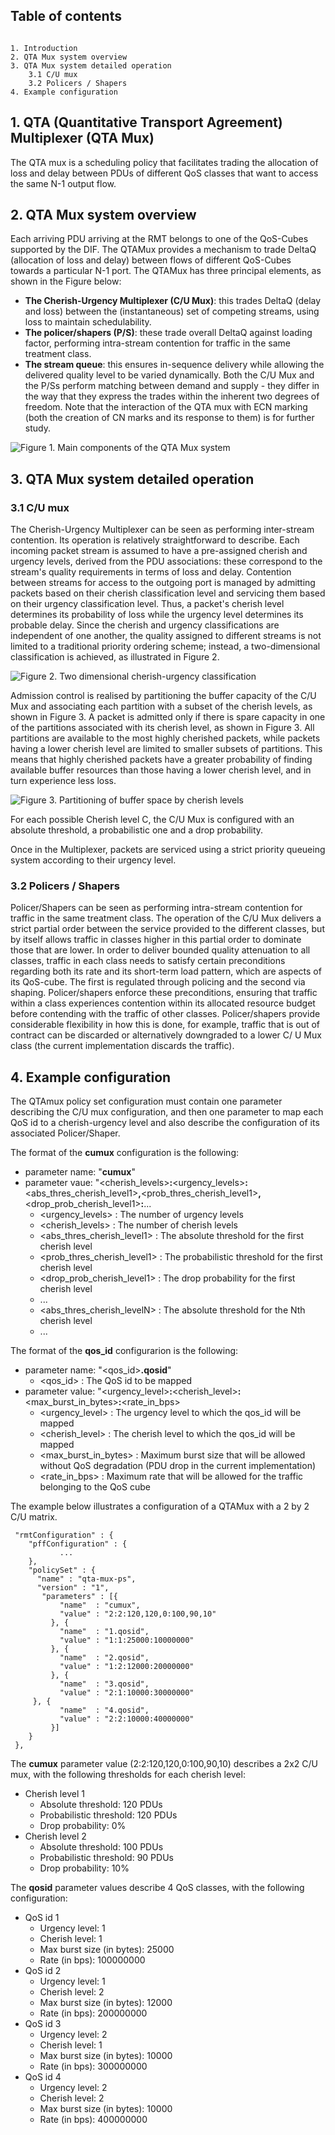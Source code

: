 ## Table of contents
````

1. Introduction
2. QTA Mux system overview
3. QTA Mux system detailed operation
    3.1 C/U mux
    3.2 Policers / Shapers
4. Example configuration
````

## 1. QTA (Quantitative Transport Agreement) Multiplexer (QTA Mux)

The QTA mux is a scheduling policy that facilitates trading 
the allocation of loss and delay between PDUs of different QoS 
classes that want to access the same N-1 output flow.

## 2. QTA Mux system overview

Each arriving PDU arriving at the RMT belongs to one of the QoS-Cubes supported
by the DIF. The QTAMux provides a mechanism to trade DeltaQ (allocation of 
loss and delay) between flows of different QoS-Cubes towards a particular N-1 port. The QTAMux
has three principal elements, as shown in the Figure below:

* **The Cherish-Urgency Multiplexer (C/U Mux)**: this trades DeltaQ (delay
and loss) between the (instantaneous) set of competing streams, using
loss to maintain schedulability.
* **The policer/shapers (P/S)**: these trade overall DeltaQ against loading
factor, performing intra-stream contention for traffic in the same
treatment class.
* **The stream queue**: this ensures in-sequence delivery while allowing the
delivered quality level to be varied dynamically.
Both the C/U Mux and the P/Ss perform matching between demand and
supply - they differ in the way that they express the trades within the
inherent two degrees of freedom. Note that the interaction of the QTA mux
with ECN marking (both the creation of CN marks and its response to them)
is for further study.

![Figure 1. Main components of the QTA Mux system](https://github.com/IRATI/stack/wiki/plugins-doc/qta-mux/qta_mux.png)

## 3. QTA Mux system detailed operation

### 3.1 C/U mux
The Cherish-Urgency Multiplexer can be seen as performing inter-stream
contention. Its operation is relatively straightforward to describe. Each
incoming packet stream is assumed to have a pre-assigned cherish and
urgency levels, derived from the PDU associations: these correspond to
the stream's quality requirements in terms of loss and delay. Contention
between streams for access to the outgoing port is managed by admitting
packets based on their cherish classification level and servicing them
based on their urgency classification level. Thus, a packet's cherish level
determines its probability of loss while the urgency level determines
its probable delay. Since the cherish and urgency classifications are
independent of one another, the quality assigned to different streams
is not limited to a traditional priority ordering scheme; instead, a
two-dimensional classification is achieved, as illustrated in Figure 2.

![Figure 2. Two dimensional cherish-urgency classification](https://github.com/IRATI/stack/wiki/plugins-doc/qta-mux/cumux1.png)

Admission control is realised by partitioning the buffer capacity of the C/U Mux and
associating each partition with a subset of the cherish levels, as shown in
Figure 3. A packet is admitted only if there is spare capacity in one of the partitions
associated with its cherish level, as shown in Figure 3. All partitions are
available to the most highly cherished packets, while packets having a lower
cherish level are limited to smaller subsets of partitions. This means that
highly cherished packets have a greater probability of finding available
buffer resources than those having a lower cherish level, and in turn
experience less loss.

![Figure 3. Partitioning of buffer space by cherish levels](https://github.com/IRATI/stack/wiki/plugins-doc/qta-mux/cumux2.png)

For each possible Cherish level C, the C/U Mux is configured with an absolute 
threshold, a probabilistic one and a drop probability. 

Once in the Multiplexer, packets are serviced using a strict priority
queueing system according to their urgency level.

### 3.2 Policers / Shapers
Policer/Shapers can be seen as performing intra-stream contention for
traffic in the same treatment class. The operation of the C/U Mux delivers
a strict partial order between the service provided to the different classes,
but by itself allows traffic in classes higher in this partial order to dominate
those that are lower. In order to deliver bounded quality attenuation
to all classes, traffic in each class needs to satisfy certain preconditions
regarding both its rate and its short-term load pattern, which are aspects
of its QoS-cube. The first is regulated through policing and the second via
shaping. Policer/shapers enforce these preconditions, ensuring that traffic
within a class experiences contention within its allocated resource budget
before contending with the traffic of other classes. Policer/shapers provide
considerable flexibility in how this is done, for example, traffic that is out
of contract can be discarded or alternatively downgraded to a lower C/
U Mux class (the current implementation discards the traffic).

## 4. Example configuration
The QTAmux policy set configuration
must contain one parameter describing the C/U mux configuration, and then one parameter to map each 
QoS id to a cherish-urgency level and also describe the configuration of its associated Policer/Shaper.

The format of the **cumux** configuration is the following:
* parameter name: "**cumux**"
* parameter vaue: "<cherish_levels>**:**<urgency_levels>**:**<abs_thres_cherish_level1>**,**<prob_thres_cherish_level1>**,**<drop_prob_cherish_level1>**:**...
   * <urgency_levels> : The number of urgency levels
   * <cherish_levels> : The number of cherish levels
   * <abs_thres_cherish_level1> : The absolute threshold for the first cherish level
   * <prob_thres_cherish_level1> : The probabilistic threshold for the first cherish level
   * <drop_prob_cherish_level1> : The drop probability for the first cherish level
   * ...
   * <abs_thres_cherish_levelN> : The absolute threshold for the Nth cherish level
   * ...

The format of the **qos_id** configurarion is the following:
* parameter name: "<qos_id>**.qosid**"
   * <qos_id> : The QoS id to be mapped
* parameter value: "<urgency_level>**:**<cherish_level>**:**<max_burst_in_bytes>**:**<rate_in_bps>
   * <urgency_level> : The urgency level to which the qos_id will be mapped
   * <cherish_level> : The cherish level to which the qos_id will be mapped
   * <max_burst_in_bytes> : Maximum burst size that will be allowed without QoS degradation (PDU drop in the current implementation)
   * <rate_in_bps> : Maximum rate that will be allowed for the traffic belonging to the QoS cube

The example below illustrates a configuration of a QTAMux with a 2 by 2 C/U matrix. 

     "rmtConfiguration" : {
        "pffConfiguration" : { 
               ...   
        },
        "policySet" : {
          "name" : "qta-mux-ps",
          "version" : "1",
           "parameters" : [{
               "name"  : "cumux",
               "value" : "2:2:120,120,0:100,90,10"
             }, {
               "name"  : "1.qosid",
               "value" : "1:1:25000:10000000"
             }, {
               "name"  : "2.qosid",
               "value" : "1:2:12000:20000000"
             }, {
               "name"  : "3.qosid",
               "value" : "2:1:10000:30000000"
	     }, {
               "name"  : "4.qosid",
               "value" : "2:2:10000:40000000"
             }]
        }
     },

The **cumux** parameter value (2:2:120,120,0:100,90,10) describes a 2x2 C/U mux, with the following thresholds for each cherish level:
* Cherish level 1
   * Absolute threshold: 120 PDUs
   * Probabilistic threshold: 120 PDUs
   * Drop probability: 0%
* Cherish level 2
   * Absolute threshold: 100 PDUs
   * Probabilistic threshold: 90 PDUs
   * Drop probability: 10%

The **qosid** parameter values describe 4 QoS classes, with the following configuration:
* QoS id 1
   * Urgency level: 1
   * Cherish level: 1
   * Max burst size (in bytes): 25000
   * Rate (in bps): 100000000
* QoS id 2
   * Urgency level: 1
   * Cherish level: 2
   * Max burst size (in bytes): 12000
   * Rate (in bps): 200000000
* QoS id 3
   * Urgency level: 2
   * Cherish level: 1
   * Max burst size (in bytes): 10000
   * Rate (in bps): 300000000
* QoS id 4
   * Urgency level: 2
   * Cherish level: 2
   * Max burst size (in bytes): 10000
   * Rate (in bps): 400000000  
